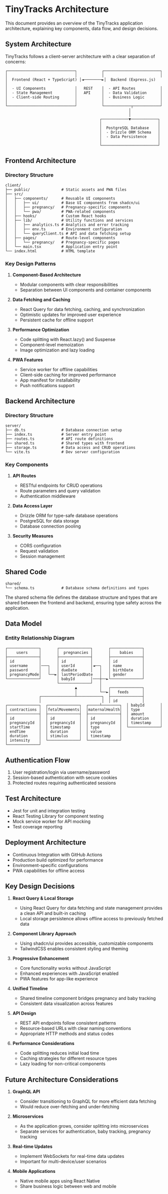# TinyTracks Architecture

This document provides an overview of the TinyTracks application architecture, explaining key components, data flow, and design decisions.

## System Architecture

TinyTracks follows a client-server architecture with a clear separation of concerns:

```
┌──────────────────────────────┐           ┌─────────────────────────┐
│                              │           │                         │
│  Frontend (React + TypeScript) │◄────────►│  Backend (Express.js)   │
│  - UI Components             │   REST    │  - API Routes           │
│  - State Management          │   API     │  - Data Validation      │
│  - Client-side Routing       │           │  - Business Logic       │
│                              │           │                         │
└──────────────────────────────┘           └────────────┬────────────┘
                                                       │
                                                       │
                                          ┌────────────▼────────────┐
                                          │                         │
                                          │  PostgreSQL Database    │
                                          │  - Drizzle ORM Schema   │
                                          │  - Data Persistence     │
                                          │                         │
                                          └─────────────────────────┘
```

## Frontend Architecture

### Directory Structure

```
client/
├── public/              # Static assets and PWA files
├── src/
│   ├── components/      # Reusable UI components
│   │   ├── ui/          # Base UI components from shadcn/ui
│   │   ├── pregnancy/   # Pregnancy-specific components
│   │   └── pwa/         # PWA-related components
│   ├── hooks/           # Custom React hooks
│   ├── lib/             # Utility functions and services
│   │   ├── analytics.ts # Analytics and error tracking
│   │   ├── env.ts       # Environment configuration
│   │   └── queryClient.ts # API and data fetching setup
│   ├── pages/           # Route-level components
│   │   └── pregnancy/   # Pregnancy-specific pages
│   └── main.tsx         # Application entry point
└── index.html           # HTML template
```

### Key Design Patterns

1. **Component-Based Architecture**
   - Modular components with clear responsibilities
   - Separation between UI components and container components

2. **Data Fetching and Caching**
   - React Query for data fetching, caching, and synchronization
   - Optimistic updates for improved user experience
   - Persistent cache for offline support

3. **Performance Optimization**
   - Code splitting with React.lazy() and Suspense
   - Component-level memoization
   - Image optimization and lazy loading

4. **PWA Features**
   - Service worker for offline capabilities
   - Client-side caching for improved performance
   - App manifest for installability
   - Push notifications support

## Backend Architecture

### Directory Structure

```
server/
├── db.ts                # Database connection setup
├── index.ts             # Server entry point
├── routes.ts            # API route definitions
├── shared.ts            # Shared types with frontend
├── storage.ts           # Data access and CRUD operations
└── vite.ts              # Dev server configuration
```

### Key Components

1. **API Routes**
   - RESTful endpoints for CRUD operations
   - Route parameters and query validation
   - Authentication middleware

2. **Data Access Layer**
   - Drizzle ORM for type-safe database operations
   - PostgreSQL for data storage
   - Database connection pooling

3. **Security Measures**
   - CORS configuration
   - Request validation
   - Session management

## Shared Code

```
shared/
└── schema.ts            # Database schema definitions and types
```

The shared schema file defines the database structure and types that are shared between the frontend and backend, ensuring type safety across the application.

## Data Model

### Entity Relationship Diagram

```
┌──────────────┐       ┌──────────────┐       ┌──────────────┐
│    users     │       │  pregnancies │       │    babies    │
├──────────────┤       ├──────────────┤       ├──────────────┤
│ id           │       │ id           │       │ id           │
│ username     │───┐   │ userId       │◄──┐   │ name         │
│ password     │   │   │ dueDate      │   │   │ birthDate    │
│ pregnancyMode│   └──►│ lastPeriodDate   │   │ gender       │
└──────────────┘       │ babyId       │───┼──►└──────────────┘
                       └──────────────┘   │   
                               ▲          │   ┌──────────────┐
                               │          └──►│   feeds      │
               ┌───────────────┴───────────┐  ├──────────────┤
               │                           │  │ id           │
┌──────────────┐  ┌──────────────┐  ┌─────┴────────┐  │ babyId       │
│ contractions │  │fetalMovements│  │maternalHealth│  │ type         │
├──────────────┤  ├──────────────┤  ├──────────────┤  │ amount       │
│ id           │  │ id           │  │ id           │  │ duration     │
│ pregnancyId  │  │ pregnancyId  │  │ pregnancyId  │  │ timestamp    │
│ startTime    │  │ timestamp    │  │ type         │  └──────────────┘
│ endTime      │  │ duration     │  │ value        │
│ duration     │  │ stimulus     │  │ timestamp    │
│ intensity    │  └──────────────┘  └──────────────┘
└──────────────┘
```

## Authentication Flow

1. User registration/login via username/password
2. Session-based authentication with secure cookies
3. Protected routes requiring authenticated sessions

## Test Architecture

- Jest for unit and integration testing
- React Testing Library for component testing
- Mock service worker for API mocking
- Test coverage reporting

## Deployment Architecture

- Continuous Integration with GitHub Actions
- Production build optimized for performance
- Environment-specific configurations
- PWA capabilities for offline access

## Key Design Decisions

1. **React Query & Local Storage**
   - Using React Query for data fetching and state management provides a clean API and built-in caching
   - Local storage persistence allows offline access to previously fetched data

2. **Component Library Approach**
   - Using shadcn/ui provides accessible, customizable components
   - TailwindCSS enables consistent styling and theming

3. **Progressive Enhancement**
   - Core functionality works without JavaScript
   - Enhanced experiences with JavaScript enabled
   - PWA features for app-like experience

4. **Unified Timeline**
   - Shared timeline component bridges pregnancy and baby tracking
   - Consistent data visualization across features

5. **API Design**
   - REST API endpoints follow consistent patterns
   - Resource-based URLs with clear naming conventions
   - Appropriate HTTP methods and status codes

6. **Performance Considerations**
   - Code splitting reduces initial load time
   - Caching strategies for different resource types
   - Lazy loading for non-critical components

## Future Architecture Considerations

1. **GraphQL API**
   - Consider transitioning to GraphQL for more efficient data fetching
   - Would reduce over-fetching and under-fetching

2. **Microservices**
   - As the application grows, consider splitting into microservices
   - Separate services for authentication, baby tracking, pregnancy tracking

3. **Real-time Updates**
   - Implement WebSockets for real-time data updates
   - Important for multi-device/user scenarios

4. **Mobile Applications**
   - Native mobile apps using React Native
   - Share business logic between web and mobile
